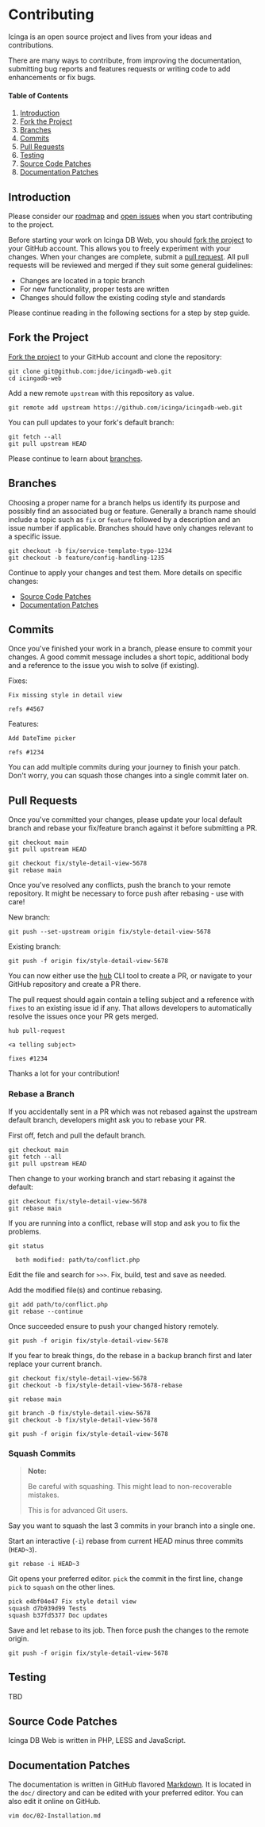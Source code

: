 # Contributing

Icinga is an open source project and lives from your ideas and contributions.

There are many ways to contribute, from improving the documentation, submitting
bug reports and features requests or writing code to add enhancements or fix bugs.

#### Table of Contents

1. [Introduction](#introduction)
2. [Fork the Project](#fork-the-project)
3. [Branches](#branches)
4. [Commits](#commits)
5. [Pull Requests](#pull-requests)
6. [Testing](#testing)
7. [Source Code Patches](#source-code-patches)
8. [Documentation Patches](#documentation-patches)

## Introduction

Please consider our [roadmap](https://github.com/Icinga/icingadb-web/milestones) and
[open issues](https://github.com/icinga/icingadb-web/issues) when you start contributing
to the project.

Before starting your work on Icinga DB Web, you should [fork the project](https://help.github.com/articles/fork-a-repo/)
to your GitHub account. This allows you to freely experiment with your changes.
When your changes are complete, submit a [pull request](https://help.github.com/articles/using-pull-requests/).
All pull requests will be reviewed and merged if they suit some general guidelines:

* Changes are located in a topic branch
* For new functionality, proper tests are written
* Changes should follow the existing coding style and standards

Please continue reading in the following sections for a step by step guide.

## Fork the Project

[Fork the project](https://help.github.com/articles/fork-a-repo/) to your GitHub account
and clone the repository:

```
git clone git@github.com:jdoe/icingadb-web.git
cd icingadb-web
```

Add a new remote `upstream` with this repository as value.

```
git remote add upstream https://github.com/icinga/icingadb-web.git
```

You can pull updates to your fork's default branch:

```
git fetch --all
git pull upstream HEAD
```

Please continue to learn about [branches](#branches).

## Branches

Choosing a proper name for a branch helps us identify its purpose and possibly
find an associated bug or feature.
Generally a branch name should include a topic such as `fix` or `feature` followed
by a description and an issue number if applicable. Branches should have only changes
relevant to a specific issue.

```
git checkout -b fix/service-template-typo-1234
git checkout -b feature/config-handling-1235
```

Continue to apply your changes and test them. More details on specific changes:

* [Source Code Patches](#source-code-patches)
* [Documentation Patches](#documentation-patches)

## Commits

Once you've finished your work in a branch, please ensure to commit
your changes. A good commit message includes a short topic, additional body
and a reference to the issue you wish to solve (if existing).

Fixes:

```
Fix missing style in detail view

refs #4567
```

Features:

```
Add DateTime picker

refs #1234
```

You can add multiple commits during your journey to finish your patch.
Don't worry, you can squash those changes into a single commit later on.

## Pull Requests

Once you've committed your changes, please update your local default
branch and rebase your fix/feature branch against it before submitting a PR.

```
git checkout main
git pull upstream HEAD

git checkout fix/style-detail-view-5678
git rebase main
```

Once you've resolved any conflicts, push the branch to your remote repository.
It might be necessary to force push after rebasing - use with care!

New branch:
```
git push --set-upstream origin fix/style-detail-view-5678
```

Existing branch:
```
git push -f origin fix/style-detail-view-5678
```

You can now either use the [hub](https://hub.github.com) CLI tool to create a PR, or navigate
to your GitHub repository and create a PR there.

The pull request should again contain a telling subject and a reference
with `fixes` to an existing issue id if any. That allows developers
to automatically resolve the issues once your PR gets merged.

```
hub pull-request

<a telling subject>

fixes #1234
```

Thanks a lot for your contribution!


### Rebase a Branch

If you accidentally sent in a PR which was not rebased against the upstream default branch,
developers might ask you to rebase your PR.

First off, fetch and pull the default branch.

```
git checkout main
git fetch --all
git pull upstream HEAD
```

Then change to your working branch and start rebasing it against the default:

```
git checkout fix/style-detail-view-5678
git rebase main
```

If you are running into a conflict, rebase will stop and ask you to fix the problems.

```
git status

  both modified: path/to/conflict.php
```

Edit the file and search for `>>>`. Fix, build, test and save as needed.

Add the modified file(s) and continue rebasing.

```
git add path/to/conflict.php
git rebase --continue
```

Once succeeded ensure to push your changed history remotely.

```
git push -f origin fix/style-detail-view-5678
```


If you fear to break things, do the rebase in a backup branch first and later replace your current branch.

```
git checkout fix/style-detail-view-5678
git checkout -b fix/style-detail-view-5678-rebase

git rebase main

git branch -D fix/style-detail-view-5678
git checkout -b fix/style-detail-view-5678

git push -f origin fix/style-detail-view-5678
```

### Squash Commits

> **Note:**
>
> Be careful with squashing. This might lead to non-recoverable mistakes.
>
> This is for advanced Git users.

Say you want to squash the last 3 commits in your branch into a single one.

Start an interactive (`-i`)  rebase from current HEAD minus three commits (`HEAD~3`).

```
git rebase -i HEAD~3
```

Git opens your preferred editor. `pick` the commit in the first line, change `pick` to `squash` on the other lines.

```
pick e4bf04e47 Fix style detail view
squash d7b939d99 Tests
squash b37fd5377 Doc updates
```

Save and let rebase to its job. Then force push the changes to the remote origin.

```
git push -f origin fix/style-detail-view-5678
```


## Testing

TBD

## Source Code Patches

Icinga DB Web is written in PHP, LESS and JavaScript.

## Documentation Patches

The documentation is written in GitHub flavored [Markdown](https://guides.github.com/features/mastering-markdown/).
It is located in the `doc/` directory and can be edited with your preferred editor. You can also
edit it online on GitHub.

```
vim doc/02-Installation.md
```

